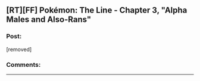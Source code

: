 ## [RT][FF] Pokémon: The Line - Chapter 3, "Alpha Males and Also-Rans"

### Post:

[removed]

### Comments:

---

